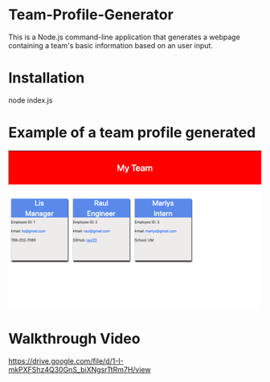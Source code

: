 # Team-Profile-Generator

This is a Node.js command-line application that generates a webpage containing a team's basic information based on an user input. 

# Installation
node index.js

# Example of a team profile generated
<img src="./assets/team-profile.png">

# Walkthrough Video 
<a href="https://drive.google.com/file/d/1-I-mkPXFShz4Q30GnS_biXNgsrTtRm7H/view">https://drive.google.com/file/d/1-I-mkPXFShz4Q30GnS_biXNgsrTtRm7H/view</a>



